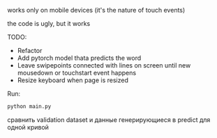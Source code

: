 works only on mobile devices (it's the nature of touch events)

the code is ugly, but it works

TODO:
* Refactor
* Add pytorch model thata predicts the word
* Leave swipepoints connected with lines on screen until new  mousedown or touchstart event happens
* Resize keyboard when page is resized

Run: 

``` sh
python main.py
```

сравнить validation dataset и данные генерирующиеся в predict для одной кривой